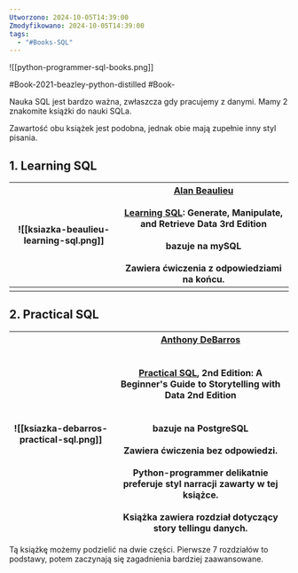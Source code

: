 ```yaml
---
Utworzono: 2024-10-05T14:39:00
Zmodyfikowano: 2024-10-05T14:39:00
tags:
  - "#Books-SQL"
---
```

![[python-programmer-sql-books.png]]

#Book-2021-beazley-python-distilled 
#Book-

Nauka SQL jest bardzo ważna, zwłaszcza gdy pracujemy z danymi. Mamy 2 znakomite książki do nauki SQLa.

Zawartość obu książek jest podobna, jednak obie mają zupełnie inny styl pisania. 


## 1. Learning SQL 
   

| ![[ksiazka-beaulieu-learning-sql.png]] | [Alan Beaulieu](https://www.amazon.com/Alan-Beaulieu/e/B0045AA4KC/ref=dp_byline_cont_book_1)<br><br>[Learning SQL](https://www.amazon.com/Learning-SQL-Generate-Manipulate-Retrieve/dp/1492057614/ref=sr_1_1?crid=TXQ4S5L6FNYR&dib=eyJ2IjoiMSJ9.I6KfAXJX85-XUSIt_83hk5rc92oAeza-ijUC0LDi5tXC3j7bHOax1n8QZk0S6zZ-YiGAiZJ-CLPJ_752yS10ngdSVgfJjs1n2HqToJILawWdQcamnB2iu2KWxd8tH5XnibW48Ug-wvvOXn3kK0N7bg.nggx4vnTUXg95LOfwrVghT6bpqHCVHjca_eAqdqsLqk&dib_tag=se&keywords=learning+sql+alan+beaulieu&qid=1728132359&sprefix=learning+sql+al%2Caps%2C191&sr=8-1): Generate, Manipulate, and Retrieve Data 3rd Edition<br><br>bazuje na mySQL<br><br>Zawiera ćwiczenia z odpowiedziami na końcu. |
| -------------------------------------- | ------------------------------------------------------------------------------------------------------------------------------------------------------------------------------------------------------------------------------------------------------------------------------------------------------------------------------------------------------------------------------------------------------------------------------------------------------------------------------------------------------------------------------------------------------------------------------------------------------------------------------------------------------------------------------------------- |
|                                        |                                                                                                                                                                                                                                                                                                                                                                                                                                                                                                                                                                                                                                                                                             |

   
## 2. Practical SQL

| ![[ksiazka-debarros-practical-sql.png]] | [Anthony DeBarros](https://www.amazon.com/Anthony-DeBarros/e/B071HJN135/ref=dp_byline_cont_book_1)<br><br><br>[Practical SQL](https://www.amazon.com/Practical-SQL-2nd-Beginners-Storytelling/dp/1718501064/ref=sr_1_1?crid=Y9HDP3BVG3S5&dib=eyJ2IjoiMSJ9._AxMhi9hs1iQSHr1SoZkDTg8K3NU5DMlpvFRCgmGLn0nL09ivwSjdo_2WgbpSM0SfC7-YrUCRphebYs1P9sN1CU2oSDq3TPx9D9shK96En44xFfqRBFD0VyavUUizH3JxIgxInyK9PsUna6dH7PLQurYUpg2COvPO_j1SBTk1swdzpoNEw0RR2MsXKVxpk3n_TdA_sd43FStx1RkrBccBMSHELeMTO4khyTQX9RsYfA.OUuD3o4iDt9KvJk7c7WKT60q014yPONiR9nhUV155nI&dib_tag=se&keywords=practical+sql&qid=1728132548&sprefix=practical+sql%2Caps%2C184&sr=8-1), 2nd Edition: A Beginner's Guide to Storytelling with Data 2nd Edition<br><br><br>bazuje na PostgreSQL<br><br>Zawiera ćwiczenia bez odpowiedzi. <br><br>Python-programmer delikatnie preferuje styl narracji zawarty w tej książce. <br><br>Książka zawiera rozdział dotyczący story tellingu danych. |
| --------------------------------------- | -------------------------------------------------------------------------------------------------------------------------------------------------------------------------------------------------------------------------------------------------------------------------------------------------------------------------------------------------------------------------------------------------------------------------------------------------------------------------------------------------------------------------------------------------------------------------------------------------------------------------------------------------------------------------------------------------------------------------------------------------------------------------------------------------------------------------------------------------------------------------------------------------------------------------------------------------- |
Tą książkę możemy podzielić na dwie części. Pierwsze 7 rozdziałów to podstawy, potem zaczynają się zagadnienia bardziej zaawansowane.